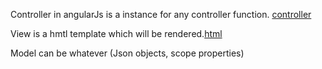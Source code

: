 Controller in angularJs is a instance for any controller function. [controller](./src/controller.js)

View is a hmtl template which will be rendered.[html](./src/view.html)

Model can be whatever (Json objects, scope properties)

